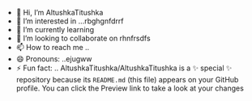 - 👋 Hi, I’m AltushkaTitushka
- 👀 I’m interested in ...rbghgnfdrrf
- 🌱 I’m currently learning
- 💞️ I’m looking to collaborate on rhnfrsdfs
- 📫 How to reach me ..
- 😄 Pronouns: ..ejugww
- ⚡ Fun fact: ..
AltushkaTitushka/AltushkaTitushka is a ✨ special ✨ repository because its `README.md` (this file) appears on your GitHub profile.
You can click the Preview link to take a look at your changes
